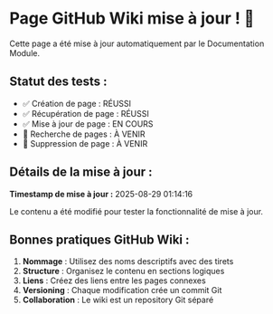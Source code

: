 # Page GitHub Wiki mise à jour ! 🎉

Cette page a été mise à jour automatiquement par le Documentation Module.

## Statut des tests :
- ✅ Création de page : RÉUSSI
- ✅ Récupération de page : RÉUSSI  
- ✅ Mise à jour de page : EN COURS
- 🔄 Recherche de pages : À VENIR
- 🔄 Suppression de page : À VENIR

## Détails de la mise à jour :
**Timestamp de mise à jour :** 2025-08-29 01:14:16

Le contenu a été modifié pour tester la fonctionnalité de mise à jour.

## Bonnes pratiques GitHub Wiki :
1. **Nommage** : Utilisez des noms descriptifs avec des tirets
2. **Structure** : Organisez le contenu en sections logiques
3. **Liens** : Créez des liens entre les pages connexes
4. **Versioning** : Chaque modification crée un commit Git
5. **Collaboration** : Le wiki est un repository Git séparé